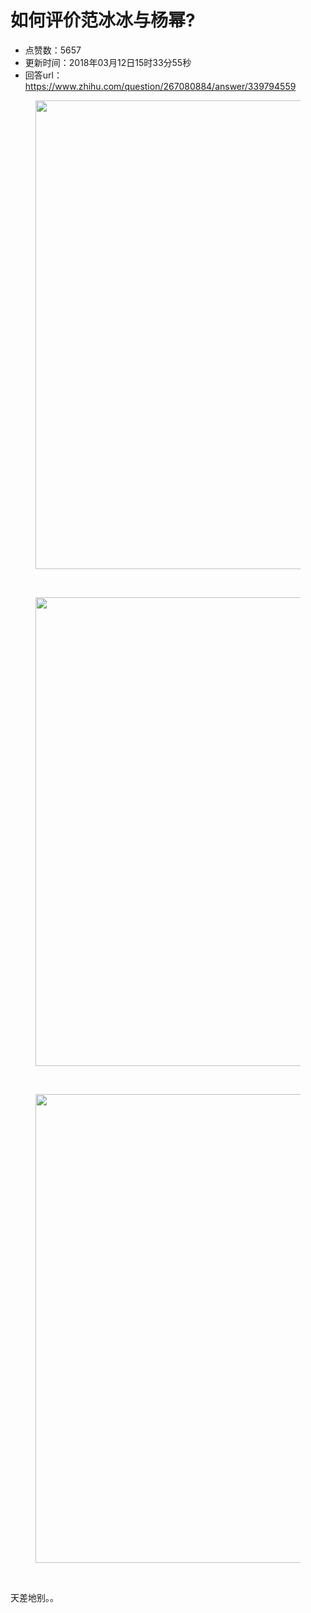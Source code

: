 # 如何评价范冰冰与杨幂?
- 点赞数：5657
- 更新时间：2018年03月12日15时33分55秒
- 回答url：https://www.zhihu.com/question/267080884/answer/339794559
<body>
 <figure>
  <img data-rawwidth="750" data-rawheight="1334" src="https://pica.zhimg.com/50/v2-762a6da730d71a96dd5322928e243af2_720w.jpg?source=1940ef5c" data-original-token="v2-762a6da730d71a96dd5322928e243af2" class="origin_image zh-lightbox-thumb" width="750" data-original="https://picx.zhimg.com/v2-762a6da730d71a96dd5322928e243af2_r.jpg?source=1940ef5c">
 </figure>
 <br>
 <figure>
  <img data-rawwidth="750" data-rawheight="859" src="https://pic1.zhimg.com/50/v2-60343af548da9dd4f8c178ca6e0f0f7b_720w.jpg?source=1940ef5c" data-original-token="v2-60343af548da9dd4f8c178ca6e0f0f7b" class="origin_image zh-lightbox-thumb" width="750" data-original="https://picx.zhimg.com/v2-60343af548da9dd4f8c178ca6e0f0f7b_r.jpg?source=1940ef5c">
 </figure>
 <br>
 <figure>
  <img data-rawwidth="750" data-rawheight="443" src="https://picx.zhimg.com/50/v2-15e1ac0ca96abc83d3606f06c80700ef_720w.jpg?source=1940ef5c" data-original-token="v2-15e1ac0ca96abc83d3606f06c80700ef" class="origin_image zh-lightbox-thumb" width="750" data-original="https://pic1.zhimg.com/v2-15e1ac0ca96abc83d3606f06c80700ef_r.jpg?source=1940ef5c">
 </figure>
 <br>
 <p data-pid="teUDK7aZ">天差地别。。</p>
</body>